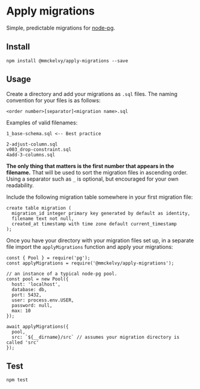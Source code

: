 # Apply migrations
Simple, predictable migrations for [node-pg](https://node-postgres.com/).

## Install
```
npm install @mmckelvy/apply-migrations --save
```

## Usage
Create a directory and add your migrations as `.sql` files.  The naming convention for your files is as follows:

```
<order number>[separator]<migration name>.sql
```

Examples of valid filenames:

```
1_base-schema.sql <-- Best practice

2-adjust-column.sql
v003_drop-constraint.sql
4add-3-columns.sql
```

**The only thing that matters is the first number that appears in the filename.**  That will be used to sort the migration files in ascending order.  Using a separator such as `_` is optional, but encouraged for your own readability.

Include the following migration table somewhere in your first migration file:

```
create table migration (
  migration_id integer primary key generated by default as identity,
  filename text not null,
  created_at timestamp with time zone default current_timestamp
);
```

Once you have your directory with your migration files set up, in a separate file import the `applyMigrations` function and apply your migrations:

```
const { Pool } = require('pg');
const applyMigrations = require('@mmckelvy/apply-migrations');

// an instance of a typical node-pg pool.
const pool = new Pool({
  host: 'localhost',
  database: db,
  port: 5432,
  user: process.env.USER,
  password: null,
  max: 10
});

await applyMigrations({
  pool,
  src: `${__dirname}/src` // assumes your migration directory is called 'src'
});

```

## Test
```
npm test
```

